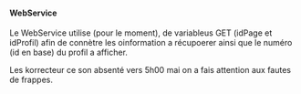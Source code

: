 #### WebService ####
Le WebService utilise (pour le moment), de variableus GET (idPage et idProfil) afin de connètre les oinformation a récupoerer ainsi que le numéro (id en base) du profil a afficher.

Les korrecteur ce son absenté vers 5h00 mai on a fais attention aux fautes de frappes.

